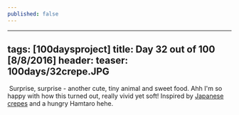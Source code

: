 ```yaml
---
published: false
---
```

---
tags: [100daysproject]
title: Day 32 out of 100 [8/8/2016]
header:
  teaser: 100days/32crepe.JPG
---

<img src="{{ site.url }}{{ site.baseurl }}/images/100days/32crepe.JPG" alt="">
Surprise, surprise - another cute, tiny animal and sweet food.  Ahh I'm so happy with how this turned out, really vivid yet soft!  Inspired by <a href="https://www.instagram.com/p/BIpu8HjAFxn/?taken-by=naoyakou" target="_blank">Japanese</a> <a href="http://www.happy-travelers.net/uploads/4/1/1/9/4119298/8930591_orig.jpg" target="_blank">crepes</a> and a hungry Hamtaro hehe.
